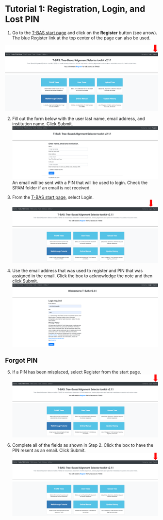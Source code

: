 # Tutorial 1: Registration, Login, and Lost PIN

1. Go to the [T-BAS start page](https://vclv99-239.hpc.ncsu.edu/tbas2_1/pages/tbas.php) and click on the **Register** button (see arrow). The blue Register link at the top center of the page can also be used.

![](images/tbas-tutorial1a/Tutorial1.1.png)

2. Fill out the form below with the user last name, email address, and institution name. Click Submit.
![](images/tbas-tutorial1a/Tutorial1.2.png)
An email will be sent with a PIN that will be used to login. Check the SPAM folder if an email is not received.

3. From the [T-BAS start page](https://vclv99-239.hpc.ncsu.edu/tbas2_1/pages/tbas.php), select Login.
![](images/tbas-tutorial1a/Tutorial1.3.png)

4. Use the email address that was used to register and PIN that was assigned in the email. Click the box to acknowledge the note and then click Submit.
![](images/tbas-tutorial1a/Tutorial1.4.png)

## Forgot PIN

5. If a PIN has been misplaced, select Register from the start page.
![](images/tbas-tutorial1a/Tutorial1.5.png)

6. Complete all of the fields as shown in Step 2. Click the box to have the PIN resent as an email. Click Submit.
![](images/tbas-tutorial1a/Tutorial1.5.png)